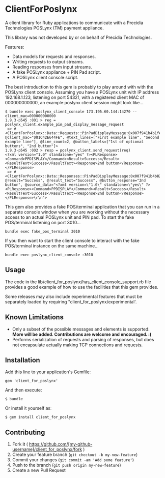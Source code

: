 # ClientForPoslynx

A client library for Ruby applications to communicate with a
Precidia Technologies POSLynx (TM) payment appliance.

This library was not developed by or on behalf of Precidia
Technologies.

Features:

* Data models for requests and responses.
* Writing requests to output streams.
* Reading responses from input streams.
* A fake POSLynx appliance + PIN Pad script.
* A POSLynx client console script.

The best introduction to this gem is probably to play around with
with the POSLynx client console.  Assuming you have a POSLynx
unit with IP address 192.168.1.123, listening on port 54321, with
a registered client MAC of 000000000000, an example poslynx
client session might look like...

    $ bundle exec poslynx_client_console 173.195.60.144:14270 --client_mac=000000000000
    1.9.3-p545 :001 > req = poslynx_client.example_pin_pad_display_message_request
     => #<ClientForPoslynx::Data::Requests::PinPadDisplayMessage:0x007f941b4b1fe8 @client_mac="001C42E644FE", @text_lines=["First example line", "Second example line"], @line_count=2, @button_labels=["1st of optional buttons", "2nd button"]>
    1.9.3-p545 :002 > resp = poslynx_client.send_request(req)
    <?xml version="1.0" standalone="yes" ?><PLResponse><Command>PPDISPLAY</Command><Result>Success</Result><ResultText>Success</ResultText><Response>2nd button</Response></PLResponse>
     => #<ClientForPoslynx::Data::Responses::PinPadDisplayMessage:0x007f941b4b8230 @result="Success", @result_text="Success", @button_response="2nd button", @source_data="<?xml version=\"1.0\" standalone=\"yes\" ?><PLResponse><Command>PPDISPLAY</Command><Result>Success</Result><ResultText>Success</ResultText><Response>2nd button</Response></PLResponse>\r\n">

This gem also provides a fake POS/terminal application that you
can run in a separate console window when you are working without
the necessary access to an actual POSLynx unit and PIN pad.  To
start the fake POS/terminal listening on port 3010...

    bundle exec fake_pos_terminal 3010

If you then want to start the client console to interact with the
fake POS/terminal instance on the same machine...

    bundle exec poslynx_client_console :3010

## Usage

The code in the
lib/client_for_poslynx/has_client_console_support.rb file
provides a good example of how to use the facilities that this
gem provides.

Some releases may also include experimental features that must
be separately loaded by requiring "client_for_poslynx/experimental'.

## Known Limitations

* Only a subset of the possible messages and elements is supported.
  __More will be added. Contributions are welcome and encouraged. :)__
* Performs serialization of requests and parsing of responses, but
  does not encapsulate actually making TCP connections and requests.

## Installation

Add this line to your application's Gemfile:

    gem 'client_for_poslynx'

And then execute:

    $ bundle

Or install it yourself as:

    $ gem install client_for_poslynx

## Contributing

1. Fork it ( https://github.com/[my-github-username]/client_for_poslynx/fork )
2. Create your feature branch (`git checkout -b my-new-feature`)
3. Commit your changes (`git commit -am 'Add some feature'`)
4. Push to the branch (`git push origin my-new-feature`)
5. Create a new Pull Request
